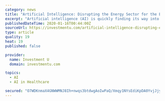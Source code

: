 ```yaml
---
category: news
title: "Artificial Intelligence: Disrupting the Energy Sector for the Better"
excerpt: "Artificial intelligence (AI) is quickly finding its way into every industry and sector. Today’s supercomputing semiconductor chips can execute thousands of calculations at once. And they do it at speeds of billions of times per second. This means energy, engineering, finance, healthcare, manufacturing, telecommunications and transportation ..."
publishedDateTime: 2020-01-16T00:44:00Z
sourceUrl: https://investmentu.com/artificial-intelligence-disrupting-energy-sector/
type: article
quality: 19
heat: 19
published: false

provider:
  name: Investment U
  domain: investmentu.com

topics:
  - AI
  - AI in Healthcare

secured: "O7WDKnmaX4GNWWMNJ8Ih+nwqs3btdwgAoIwPaQ/Xmqy1NYsEdiKpDA0YvjJjyzXaZ2i7Ebc3NzRG5LUdXBlb2jCmHTsCrwHbdb1iKWLUI48ZBjBzgx27B/dqPEzQN7zSGjX0USfJa6A2pMflw4IQ0LA3EsLimu4VOkmlwBUWIjtMng6yHBWCpPeQdd3C9ObFYjrwkdj33DVAwMybofvom6biA76ItQ7aCPqyOZJKWdy0808CEoG5WtRH+kvznDmpFwkB0KLsgd/4ABe6wuE/J82zeo5XoajMJ+OQ8m95H9Q=;RhJTGoz6ndP2dbKOOKK5gg=="
---
```


